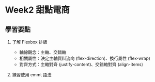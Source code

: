 # Week2 甜點電商
## 學習要點
1. 了解 Flexbox 排版
	- 軸線觀念：主軸、交錯軸
	- 相關屬性：決定主軸資料流向 (flex-direction)、換行屬性 (flex-wrap)
	- 對齊方式：主軸對齊 (justify-content)、交錯軸對齊 (align-items)


2. 練習使用 emmt 語法
